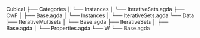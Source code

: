 Cubical
    ├── Categories
    │   └── Instances
    │       └── IterativeSets.agda
    ├── CwF
    │   ├── Base.agda
    │   └── Instances
    │       └── IterativeSets.agda
    └── Data   
        ├── IterativeMultisets
        │   └── Base.agda
        ├── IterativeSets
        │   ├── Base.agda
        │   └── Properties.agda
        └── W
            └── Base.agda
